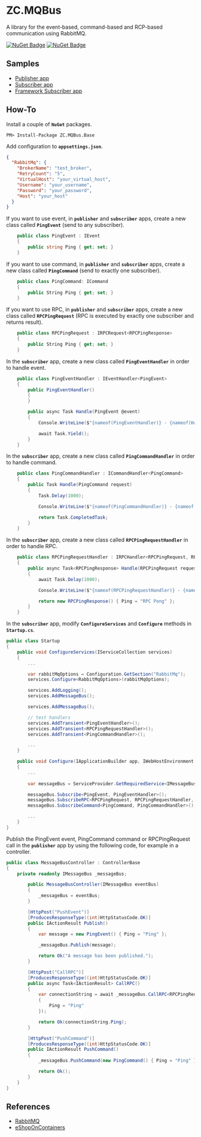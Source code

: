 # ZC.MQBus

A library for the event-based, command-based and RCP-based communication using RabbitMQ.

 [![NuGet Badge](https://buildstats.info/nuget/ZC.MQBus.Base?includePreReleases=false)](https://www.nuget.org/packages/ZC.MQBus.Base)
 [![NuGet Badge](https://buildstats.info/nuget/ZC.MQBus.Rabbit?includePreReleases=false)](https://www.nuget.org/packages/ZC.MQBus.Rabbit)
 
## Samples

- [Publisher app](https://github.com/lzabik/ZC.EventBus/tree/master/samples/PublisherRPC)
- [Subscriber app](https://github.com/lzabik/ZC.EventBus/tree/master/samples/SubscriberRPC)
- [Framework Subscriber app](https://github.com/lzabik/ZC.EventBus/tree/master/samples/SampleFrameworkSubscriber)

## How-To

Install a couple of **`NuGet`** packages.

```console
PM> Install-Package ZC.MQBus.Base
```

Add configuration to **`appsettings.json`**.

```json
{
  "RabbitMq": {
    "BrokerName": "test_broker",        
    "RetryCount": "5",
    "VirtualHost": "your_virtual_host",
    "Username": "your_username",
    "Password": "your_password",
    "Host": "your_host"    
  }
}
```

If you want to use event, in **`publisher`** and **`subscriber`** apps, create a new class called
**`PingEvent`** (send to any subscriber).

```csharp
    public class PingEvent : IEvent
    {
        public string Ping { get; set; }
    }
```

If you want to use command, in **`publisher`** and **`subscriber`** apps, create a new class called
**`PingCommand`** (send to exactly one subscriber).

```csharp
    public class PingCommand: ICommand
    {
        public String Ping { get; set; }
    }
```

If you want to use RPC, in **`publisher`** and **`subscriber`** apps, create a new class called
**`RPCPingRequest`** (RPC is executed by exactly one subscriber and returns result).

```csharp
    public class RPCPingRequest : IRPCRequest<RPCPingResponse>
    {
        public String Ping { get; set; }
    }
```

In the **`subscriber`** app, create a new class called **`PingEventHandler`** in order to handle event.

```csharp
    public class PingEventHandler : IEventHandler<PingEvent>
    {
        public PingEventHandler()
        {
        }

        public async Task Handle(PingEvent @event)
        {
            Console.WriteLine($"{nameof(PingEventHandler)} - {nameof(Handle)} - {@event.Ping}");

            await Task.Yield();
        }
    }
```

In the **`subscriber`** app, create a new class called **`PingCommandHandler`** in order to handle command.

```csharp
    public class PingCommandHandler : ICommandHandler<PingCommand>
    {
        public Task Handle(PingCommand request)
        {
            Task.Delay(1000);

            Console.WriteLine($"{nameof(PingCommandHandler)} - {nameof(Handle)} - {request.Ping}");

            return Task.CompletedTask;
        }
    }
```

In the **`subscriber`** app, create a new class called **`RPCPingRequestHandler`** in order to handle RPC.

```csharp
    public class RPCPingRequestHandler : IRPCHandler<RPCPingRequest, RPCPingResponse>
    {
        public async Task<RPCPingResponse> Handle(RPCPingRequest request)
        {
            await Task.Delay(1000);

            Console.WriteLine($"{nameof(RPCPingRequestHandler)} - {nameof(Handle)} - {request.Ping}");

            return new RPCPingResponse() { Ping = "RPC Pong" };
        }
    }
```

In the **`subscriber`** app, modify **`ConfigureServices`** and **`Configure`** methods in **`Startup.cs`**.

```csharp
public class Startup
{
    public void ConfigureServices(IServiceCollection services)
    {
        ...

        var rabbitMqOptions = Configuration.GetSection("RabbitMq");
        services.Configure<RabbitMqOptions>(rabbitMqOptions);

        services.AddLogging();
        services.AddMessageBus();

        services.AddMessageBus();

        // test handlers
        services.AddTransient<PingEventHandler>();
        services.AddTransient<RPCPingRequestHandler>();
        services.AddTransient<PingCommandHandler>();        

        ...
    }

    public void Configure(IApplicationBuilder app, IWebHostEnvironment env)
    {
        ...
                
        var messageBus = ServiceProvider.GetRequiredService<IMessageBus>();

        messageBus.Subscribe<PingEvent, PingEventHandler>();
        messageBus.SubscribeRPC<RPCPingRequest, RPCPingRequestHandler, RPCPingResponse>();
        messageBus.SubscribeCommand<PingCommand, PingCommandHandler>();

        ...
    }
}
```

Publish the PingEvent event, PingCommand command or RPCPingRequest call in the **`publisher`** app by using the following code, for example in a controller.

```csharp
public class MessageBusController : ControllerBase
{
    private readonly IMessageBus _messageBus;

        public MessageBusController(IMessageBus eventBus)
        {
            _messageBus = eventBus;
        }

        [HttpPost("PushEvent")]
        [ProducesResponseType((int)HttpStatusCode.OK)]
        public IActionResult Publish()
        {
            var message = new PingEvent() { Ping = "Ping" };

            _messageBus.Publish(message);

            return Ok("A message has been published.");
        }

        [HttpPost("CallRPC")]
        [ProducesResponseType((int)HttpStatusCode.OK)]
        public async Task<IActionResult> CallRPC()
        {
            var connectionString = await _messageBus.CallRPC<RPCPingRequest, RPCPingResponse>(new RPCPingRequest()
            {
                Ping = "Ping"
            });

            return Ok(connectionString.Ping);
        }

        [HttpPost("PushCommand")]
        [ProducesResponseType((int)HttpStatusCode.OK)]
        public IActionResult PushCommand()
        {
            _messageBus.PushCommand(new PingCommand() { Ping = "Ping" });

            return Ok();
        }
    }
}
```

## References

- [RabbitMQ](https://www.rabbitmq.com/)
- [eShopOnContainers](https://github.com/dotnet-architecture/eShopOnContainers)
